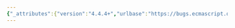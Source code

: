 ```yaml
---
{"_attributes":{"version":"4.4.4+","urlbase":"https://bugs.ecmascript.org/","maintainer":"dherman@mozilla.com"},"bug":{"bug_id":4392,"creation_ts":"2015-06-12 01:52:00 -0700","short_desc":"Invalid test? S15.9.5.9_A3_T2","delta_ts":"2015-06-12 01:52:09 -0700","product":"Test262","component":"Test262 website","version":"unspecified","rep_platform":"All","op_sys":"All","bug_status":"CONFIRMED","priority":"Normal","bug_severity":"normal","everconfirmed":true,"reporter":{"uid":"mustbarki","name":"barki"},"assigned_to":{"uid":"brterlso","name":"Brian Terlson"},"long_desc":[{"commentid":14490,"comment_count":0,"who":{"uid":"mustbarki","name":"barki"},"bug_when":"2015-06-12 01:52:09 -0700","thetext":"DESCRIPTION\n*Please insert your description here!*\n\n------------------\nTEST:            TestCases/ch15/15.9/15.9.5/15.9.5.9/S15.9.5.9_A3_T2.js\nSOURCE:          http://hg.ecmascript.org/tests/test262/file/tip/test/suite/ch15/15.9/15.9.5/15.9.5.9/S15.9.5.9_A3_T2.js\nTEST SUITE DATE: 2014-09-18\nPLATFORM:        Mozilla/5.0 (X11; Linux x86_64) AppleWebKit/537.36 (KHTML, like Gecko) Chrome/44.0.2403.39 Safari/537.36\nERROR:           Error: Unexpected exception, \"Uncaught Test262 Error: #1: The Date.prototype.getTime.length property has the attributes DontDelete\" was thrown."}]}}
---
```

